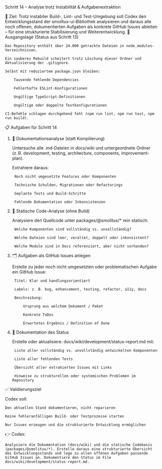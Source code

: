 Schritt 14 – Analyse trotz Instabilität & Aufgabenextraktion

🎯 Ziel:
Trotz instabiler Build-, Lint- und Test-Umgebung soll Codex den Entwicklungsstand der smolitux-ui-Bibliothek analysieren und daraus alle noch offenen, dokumentierten Aufgaben als konkrete GitHub Issues ableiten – für eine strukturierte Stabilisierung und Weiterentwicklung.
🧨 Ausgangslage (Status aus Schritt 13)

    Das Repository enthält über 24.000 getrackte Dateien in node_modules-Verzeichnissen.

    Ein sauberes Rebuild scheitert trotz Löschung dieser Ordner und Aktualisierung der .gitignore.

    Selbst mit reduziertem package.json bleiben:

        Tausende fehlende Dependencies

        Fehlerhafte ESLint-Konfigurationen

        Ungültige TypeScript-Definitionen

        Ungültige oder doppelte Testkonfigurationen

    CI-Befehle schlagen durchgehend fehl (npm run lint, npm run test, npm run build).

📋 Aufgaben für Schritt 14
1. 📖 Dokumentationsanalyse (statt Kompilierung)

    Untersuche alle .md-Dateien in docs/wiki und untergeordnete Ordner (z. B. development, testing, architecture, components, improvement-plan).

    Extrahiere daraus:

        Noch nicht umgesetzte Features oder Komponenten

        Technische Schulden, Migrationen oder Refactorings

        Geplante Tests und Build-Schritte

        Fehlende Dokumentation oder Inkonsistenzen

2. 🧠 Statische Code-Analyse (ohne Build)

    Analysiere den Quellcode unter packages/@smolitux/* rein statisch:

        Welche Komponenten sind vollständig vs. unvollständig?

        Welche Dateien sind leer, veraltet, doppelt oder inkonsistent?

        Welche Module sind in Docs referenziert, aber nicht vorhanden?

3. 🗂 Aufgaben als GitHub Issues anlegen

    Erstelle zu jeder noch nicht umgesetzten oder problematischen Aufgabe ein GitHub Issue:

        Titel: Klar und handlungsorientiert

        Labels: z. B. bug, enhancement, testing, refactor, a11y, docs

        Beschreibung:

            Ursprung aus welchem Dokument / Paket

            Konkrete ToDos

            Erwartetes Ergebnis / Definition of Done

4. 🧾 Dokumentation des Status

    Erstelle oder aktualisiere:
    docs/wiki/development/status-report.md mit:

        Liste aller vollständig vs. unvollständig entwickelten Komponenten

        Liste aller fehlenden Tests

        Übersicht aller extrahierten Issues mit Links

        Hinweise zu strukturellen oder systemischen Problemen im Repository

✅ Validierungsziel

Codex soll:

    Den aktuellen Stand dokumentieren, nicht reparieren

    Keine fehleranfälligen Build- oder Testprozesse starten

    Nur Issues erzeugen und die strukturierte Entwicklung ermöglichen

👉 Codex:

    Analysiere die Dokumentation (docs/wiki) und die statische Codebasis (packages/@smolitux/*). Erstelle daraus eine strukturierte Übersicht des Entwicklungsstands und lege zu allen offenen Aufgaben passende GitHub Issues an. Dokumentiere den Status im File docs/wiki/development/status-report.md.
